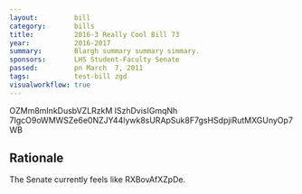 ```yaml
---
layout:         bill
category:       bills
title:          2016-3 Really Cool Bill 73
year:           2016-2017
summary:        Blargh summary summary simmary.
sponsors:       LHS Student-Faculty Senate
passed:         pn March  7, 2011
tags:           test-bill zgd
visualworkflow: true
---
```



OZMm8mInkDusbVZLRzkM lSzhDvisIGmqNh 7IgcO9oWMWSZe6e0NZJY44lywk8sURApSuk8F7gsHSdpjiRutMXGUnyOp7WB 




Rationale
---------
The Senate currently feels like RXBovAfXZpDe.
